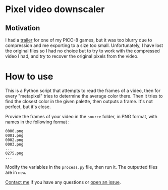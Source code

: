 # Pixel video downscaler
## Motivation
I had a [trailer](https://www.youtube.com/watch?v=jb6uOKTxTlc&ab_channel=Yolwoocle) for one of my PICO-8 games, but it was too blurry due to compression and me exporting to a size too small. Unfortunately, I have lost the original files so I had no choice but to try to work with the compressed video I had, and try to recover the original pixels from the video.

# How to use 
This is a Python script that attempts to read the frames of a video, then for every "metapixel" tries to determine the average color there. Then it tries to find the closest color in the given palette, then outputs a frame. It's not perfect, but it's close.

Provide the frames of your video in the `source` folder, in PNG format, with names in the following format :
```
0000.png
0001.png
0002.png
0003.png
...
0275.png
...
```

Modify the variables in the `process.py` file, then run it. The outputted files are in `new`. 

[Contact me](https://yolwoocle.github.io/about.html) if you have any questions or [open an issue](https://github.com/Yolwoocle/bwg_trailer_fix/issues).